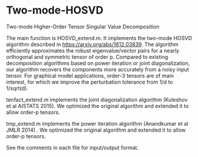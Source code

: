 # Two-mode-HOSVD
Two-mode Higher-Order Tensor Singular Value Decomposition 

The main function is HOSVD_extend.m. It implements the two-mode HOSVD algorithm described in https://arxiv.org/abs/1612.03839. 
The algorithm efficiently approximates the robust eigenvalue/vector pairs for a nearly orthogonal and symmetric tensor of order p. Compared to existing decomposition algorithms based on power iteration or joint diagonalization, our algorithm recovers the components more accurately from a noisy input tensor. For graphical model applications, order-3 tensors are of main interest, for which we improve the perturbation tolerance from 1/d to 1/sqrt(d).

tenfact_extend.m implements the joint diagonalization algorithm (Kuleshov et al AISTATS 2015). We optimized the original algorithm and extended it to allow order-p tensors. 

tmp_extend.m implements the power iteration algorithm (Anandkumar et al JMLR 2014) . We optimized the original algorithm and extended it to allow order-p tensors. 

See the comments in each file for input/output format. 

